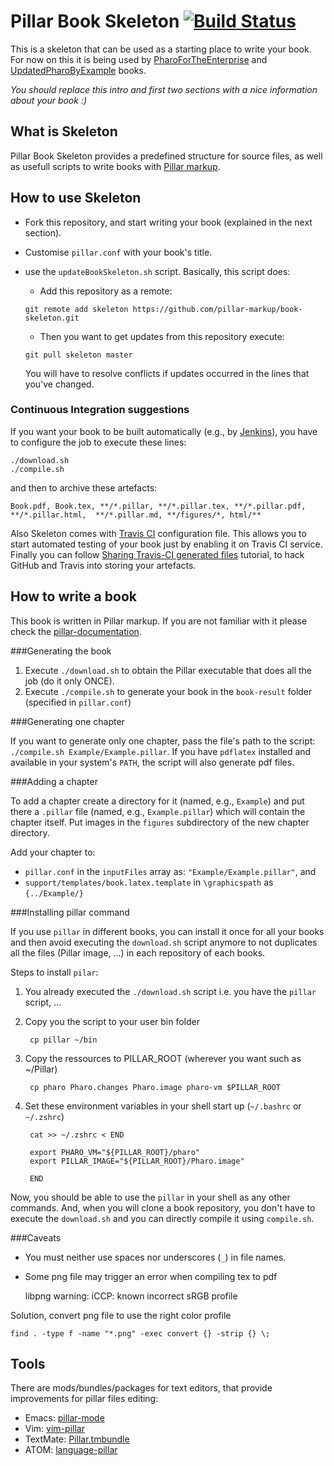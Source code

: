 Pillar Book Skeleton [![Build Status](https://travis-ci.org/pillar-markup/book-skeleton.svg?branch=master)](https://travis-ci.org/pillar-markup/book-skeleton)
====================

This is a skeleton that can be used as a starting place to write your book. For now on this it is being used by [PharoForTheEnterprise](https://github.com/SquareBracketAssociates/PharoForTheEnterprise-english) and [UpdatedPharoByExample](https://github.com/SquareBracketAssociates/UpdatedPharoByExample) books.

_You should replace this intro and first two sections with a nice information about your book :)_

What is Skeleton
----------------
Pillar Book Skeleton provides a predefined structure for source files, as well as usefull scripts to write books with [Pillar markup](https://github.com/pillar-markup).

How to use Skeleton
-------------------

* Fork this repository, and start writing your book (explained in the next section).
* Customise `pillar.conf` with your book's title.
* use the `updateBookSkeleton.sh` script. Basically, this script does:
	
	* Add this repository as a remote:

  ```shell
  git remote add skeleton https://github.com/pillar-markup/book-skeleton.git
  ```

	* Then you want to get updates from this repository execute:

  ```shell
  git pull skeleton master
  ```

  You will have to resolve conflicts if updates occurred in the lines that you've changed.

### Continuous Integration suggestions

If you want your book to be built automatically (e.g., by [Jenkins](http://jenkins-ci.org/)), you have to configure the job to execute these lines:

    ./download.sh
    ./compile.sh

and then to archive these artefacts:

    Book.pdf, Book.tex, **/*.pillar, **/*.pillar.tex, **/*.pillar.pdf, **/*.pillar.html,  **/*.pillar.md, **/figures/*, html/**

Also Skeleton comes with [Travis CI](https://travis-ci.org) configuration file. This allows you to start automated testing of your book just by enabling it on Travis CI service. Finally you can follow [Sharing Travis-CI generated files](http://sleepycoders.blogspot.com/2013/03/sharing-travis-ci-generated-files.html) tutorial, to hack GitHub and Travis into storing your artefacts.

<!-- SKELETON-SPECIFIC DATA ENDS HERE -->


How to write a book
-------------------

This book is written in Pillar markup. If you are not familiar with it please check the [pillar-documentation](https://github.com/pillar-markup/pillar-documentation).

###Generating the book

1. Execute `./download.sh` to obtain the Pillar executable that does all the job (do it only ONCE).
2. Execute `./compile.sh` to generate your book in the `book-result` folder (specified in `pillar.conf`)

###Generating one chapter

If you want to generate only one chapter, pass the file's path to the script: `./compile.sh Example/Example.pillar`. If you have `pdflatex` installed and available in your system's `PATH`, the script will also generate pdf files.

###Adding a chapter

To add a chapter create a directory for it (named, e.g., `Example`) and put there a `.pillar` file (named, e.g., `Example.pillar`) which will contain the chapter itself. Put images in the `figures` subdirectory of the new chapter directory.

Add your chapter to:

* `pillar.conf` in the `inputFiles` array as: `"Example/Example.pillar"`, and
* `support/templates/book.latex.template` in `\graphicspath` as `{../Example/}`

###Installing pillar command

If you use `pillar` in different books, you can install it once for all your books and then avoid executing the `download.sh` script anymore to not duplicates all the files (Pillar image, ...) in each repository of each books.

Steps to install `pilar`:

1. You already executed the `./download.sh` script i.e. you have the `pillar` script, ...
2. Copy you the script to your user bin folder
	
		cp pillar ~/bin

3. Copy the ressources to PILLAR_ROOT (wherever you want such as ~/Pillar) 

		cp pharo Pharo.changes Pharo.image pharo-vm $PILLAR_ROOT
	
4. Set these environment variables in your shell start up (`~/.bashrc` or `~/.zshrc`)

		cat >> ~/.zshrc < END
		
		export PHARO_VM="${PILLAR_ROOT}/pharo"
		export PILLAR_IMAGE="${PILLAR_ROOT}/Pharo.image"
		
		END
	
Now, you should be able to use the `pillar` in your shell as any other commands. 
And, when you will clone a book repository, you don't have to execute the `download.sh` and you can directly compile it using `compile.sh`. 

	
###Caveats

* You must neither use spaces nor underscores (`_`) in file names.

* Some png file may trigger an error when compiling tex to pdf

	libpng warning: iCCP: known incorrect sRGB profile

Solution, convert png file to use the right color profile

	find . -type f -name "*.png" -exec convert {} -strip {} \;

Tools
-----

There are mods/bundles/packages for text editors, that provide improvements for pillar files editing:

* Emacs: [pillar-mode](https://github.com/pillar-markup/pillar-mode)
* Vim: [vim-pillar](https://github.com/cdlm/vim-pillar)
* TextMate: [Pillar.tmbundle](https://github.com/pillar-markup/Pillar.tmbundle)
* ATOM: [language-pillar](https://github.com/pillar-markup/language-pillar)

